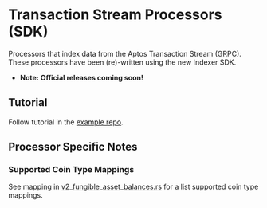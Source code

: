 # Transaction Stream Processors (SDK)
Processors that index data from the Aptos Transaction Stream (GRPC). These processors have been (re)-written using the new Indexer SDK.

- **Note: Official releases coming soon!**

## Tutorial
Follow tutorial in the [example repo](https://github.com/aptos-labs/aptos-indexer-processor-example).

## Processor Specific Notes

### Supported Coin Type Mappings
See mapping in [v2_fungible_asset_balances.rs](https://github.com/aptos-labs/aptos-indexer-processors/blob/main/rust/processor/src/db/common/models/fungible_asset_models/v2_fungible_asset_balances.rs#L40) for a list supported coin type mappings.